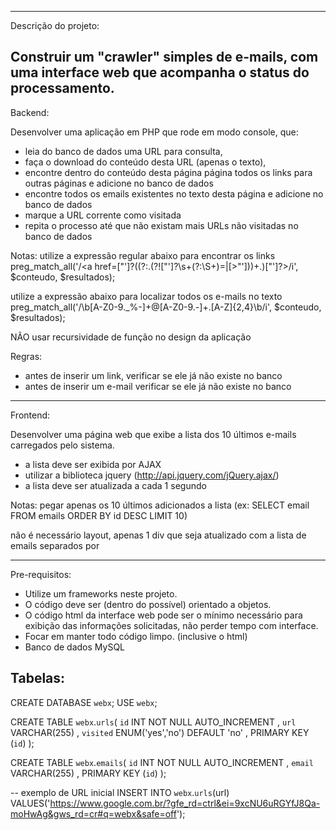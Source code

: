 ---------------------------------
Descrição do projeto:

Construir um "crawler" simples de e-mails, com uma interface web que acompanha o status do processamento.
----------------------------------

Backend:

Desenvolver uma aplicação em PHP que rode em modo console, que:

- leia do banco de dados uma URL para consulta,
- faça o download do conteúdo desta URL (apenas o texto),
- encontre dentro do conteúdo desta página página todos os links para outras páginas e adicione no banco de dados
- encontre todos os emails existentes no texto desta página e adicione no banco de dados
- marque a URL corrente como visitada
- repita o processo até que não existam mais URLs não visitadas no banco de dados


Notas:
 utilize a expressão regular abaixo para encontrar os links
 preg_match_all('/<a href=["\']?((?:.(?!["\']?\s+(?:\S+)=|[>"\']))+.)["\']?>/i', $conteudo, $resultados);
 
 utilize a expressão abaixo para localizar todos os e-mails no texto
 preg_match_all('/\b[A-Z0-9._%-]+@[A-Z0-9.-]+\.[A-Z]{2,4}\b/i', $conteudo, $resultados);

 NÃO usar recursividade de função no design da aplicação

Regras:
 - antes de inserir um link, verificar se ele já não existe no banco
 - antes de inserir um e-mail verificar se ele já não existe no banco


---------------------------------------

Frontend:

Desenvolver uma página web que exibe a lista dos 10 últimos e-mails carregados pelo sistema.

 - a lista deve ser exibida por AJAX
 - utilizar a biblioteca jquery (http://api.jquery.com/jQuery.ajax/)
 - a lista deve ser atualizada a cada 1 segundo


Notas:
 pegar apenas os 10 últimos adicionados a lista (ex: SELECT email FROM emails ORDER BY id DESC LIMIT 10)

 não é necessário layout, apenas 1 div que seja atualizado com a lista de emails separados por <br />
 

-------------------------------------------


Pre-requisitos:
 - Utilize um frameworks neste projeto.
 - O código deve ser (dentro do possível) orientado a objetos.
 - O código html da interface web pode ser o mínimo necessário para exibição das informações solicitadas, não perder tempo com interface.
 - Focar em manter todo código limpo. (inclusive o html)
 - Banco de dados MySQL



Tabelas:
---------------------------------------------
CREATE DATABASE `webx`;
USE `webx`;

CREATE TABLE `webx`.`urls`(
 `id` INT NOT NULL AUTO_INCREMENT ,
 `url` VARCHAR(255) ,
 `visited` ENUM('yes','no') DEFAULT 'no' ,
 PRIMARY KEY (`id`) );

CREATE TABLE `webx`.`emails`(
 `id` INT NOT NULL AUTO_INCREMENT ,
 `email` VARCHAR(255) ,
 PRIMARY KEY (`id`)  );

-- exemplo de URL inicial
INSERT INTO `webx`.`urls`(url) VALUES('https://www.google.com.br/?gfe_rd=ctrl&ei=9xcNU6uRGYfJ8Qa-moHwAg&gws_rd=cr#q=webx&safe=off');
